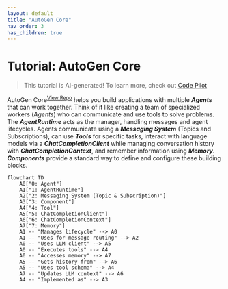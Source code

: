 ```yaml
---
layout: default
title: "AutoGen Core"
nav_order: 3
has_children: true
---
```


# Tutorial: AutoGen Core 

> This tutorial is AI-generated! To learn more, check out [Code Pilot](https://github.com/setiadeepanshu01/Code-Pilot.git)

AutoGen Core<sup>[View Repo](https://github.com/microsoft/autogen/tree/e45a15766746d95f8cfaaa705b0371267bec812e/python/packages/autogen-core/src/autogen_core)</sup> helps you build applications with multiple **_Agents_** that can work together.
Think of it like creating a team of specialized workers (*Agents*) who can communicate and use tools to solve problems.
The **_AgentRuntime_** acts as the manager, handling messages and agent lifecycles.
Agents communicate using a **_Messaging System_** (Topics and Subscriptions), can use **_Tools_** for specific tasks, interact with language models via a **_ChatCompletionClient_** while managing conversation history with **_ChatCompletionContext_**, and remember information using **_Memory_**.
**_Components_** provide a standard way to define and configure these building blocks.


```mermaid
flowchart TD
    A0["0: Agent"]
    A1["1: AgentRuntime"]
    A2["2: Messaging System (Topic & Subscription)"]
    A3["3: Component"]
    A4["4: Tool"]
    A5["5: ChatCompletionClient"]
    A6["6: ChatCompletionContext"]
    A7["7: Memory"]
    A1 -- "Manages lifecycle" --> A0
    A1 -- "Uses for message routing" --> A2
    A0 -- "Uses LLM client" --> A5
    A0 -- "Executes tools" --> A4
    A0 -- "Accesses memory" --> A7
    A5 -- "Gets history from" --> A6
    A5 -- "Uses tool schema" --> A4
    A7 -- "Updates LLM context" --> A6
    A4 -- "Implemented as" --> A3
```
